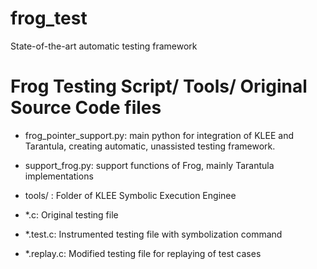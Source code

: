 # frog_test
State-of-the-art automatic testing framework

# Frog Testing Script/ Tools/ Original Source Code files
- frog_pointer_support.py: main python for integration of KLEE and Tarantula, creating automatic, unassisted testing framework.

- support_frog.py: support functions of Frog, mainly Tarantula implementations

- tools/ : Folder of KLEE Symbolic Execution Enginee

- *.c: Original testing file
- *.test.c: Instrumented testing file with symbolization command
- *.replay.c: Modified testing file for replaying of test cases